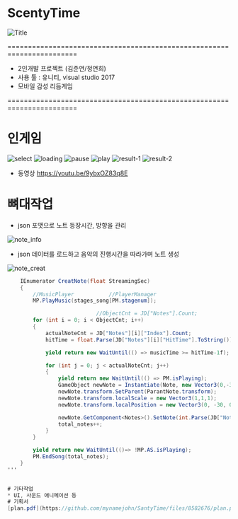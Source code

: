 # ScentyTime
![Title](https://user-images.githubusercontent.com/26218409/165750404-9f2565eb-e1bb-457f-add6-4a10696ff999.png)


=======================================================================

* 2인개발 프로젝트 (김준연/정연희)
* 사용 툴 : 유니티, visual studio 2017
* 모바일 감성 리듬게임

=======================================================================

# 인게임 
![select](https://user-images.githubusercontent.com/26218409/165755035-f2091050-4168-47ed-8b5d-57f8e184a5f1.png)
![loading](https://user-images.githubusercontent.com/26218409/165755037-61c509c8-3b31-40d3-924b-cd5e3302de03.png)
![pause](https://user-images.githubusercontent.com/26218409/165755046-824eaf47-9626-494b-9013-70e7a30a0801.png)
![play](https://user-images.githubusercontent.com/26218409/165755047-47672d42-d7a1-4fa3-8c5c-6cacc3f10888.png)
![result-1](https://user-images.githubusercontent.com/26218409/165755051-cb74702c-655c-4294-8848-0ebd589f196f.png)
![result-2](https://user-images.githubusercontent.com/26218409/165755053-ef4141ab-2ea9-432e-a71e-3e529fa7ceee.png)

* 동영상 https://youtu.be/9ybxOZ83q8E

# 뼈대작업
* json 포맷으로 노트 등장시간, 방향을 관리

![note_info](https://user-images.githubusercontent.com/26218409/165755817-1c962063-0b8e-4ff3-97f9-bb19f961b1c6.png)

* json 데이터를 로드하고 음악의 진행시간을 따라가며 노트 생성

![note_creat](https://user-images.githubusercontent.com/26218409/165756685-36e1dc46-8d43-4d01-bd14-a3a552e530ca.png)

``` C#
    IEnumerator CreatNote(float StreamingSec)
    {
        //MusicPlayer           //PlayerManager
        MP.PlayMusic(stages_song[PM.stagenum]);

                            //ObjectCnt = JD["Notes"].Count;
        for (int i = 0; i < ObjectCnt; i++)
        {
            actualNoteCnt = JD["Notes"][i]["Index"].Count;
            hitTime = float.Parse(JD["Notes"][i]["HitTime"].ToString());

            yield return new WaitUntil(() => musicTime >= hitTime-1f);

            for (int j = 0; j < actualNoteCnt; j++)
            {
                yield return new WaitUntil(() => PM.isPlaying);
                GameObject newNote = Instantiate(Note, new Vector3(0,-30,0), Quaternion.identity);
                newNote.transform.SetParent(ParantNote.transform);
                newNote.transform.localScale = new Vector3(1,1,1);
                newNote.transform.localPosition = new Vector3(0, -30, 0);

                newNote.GetComponent<Notes>().SetNote(int.Parse(JD["Notes"][i]["Index"][j]["Path"].ToString()), notespeed);
                total_notes++;
            }
        }

        yield return new WaitUntil(()=> !MP.AS.isPlaying);
        PM.EndSong(total_notes);
    }
'''


# 기타작업 
* UI, 사운드 애니메이션 등
# 기획서
[plan.pdf](https://github.com/mynamejohn/SantyTime/files/8582676/plan.pdf)
